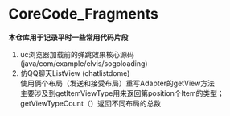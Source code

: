 # CoreCode_Fragments

**本仓库用于记录平时一些常用代码片段**<br>
1. uc浏览器加载前的弹跳效果核心源码 (java/com/example/elvis/sogoloading) <br>
2. 仿QQ聊天ListView   (chatlistdome)<br>
使用俩个布局（发送和接受布局）重写Adapter的getView方法<br>
  主要涉及到getItemViewType用来返回第position个Item的类型；getViewTypeCount（）返回不同布局的总数<br>



